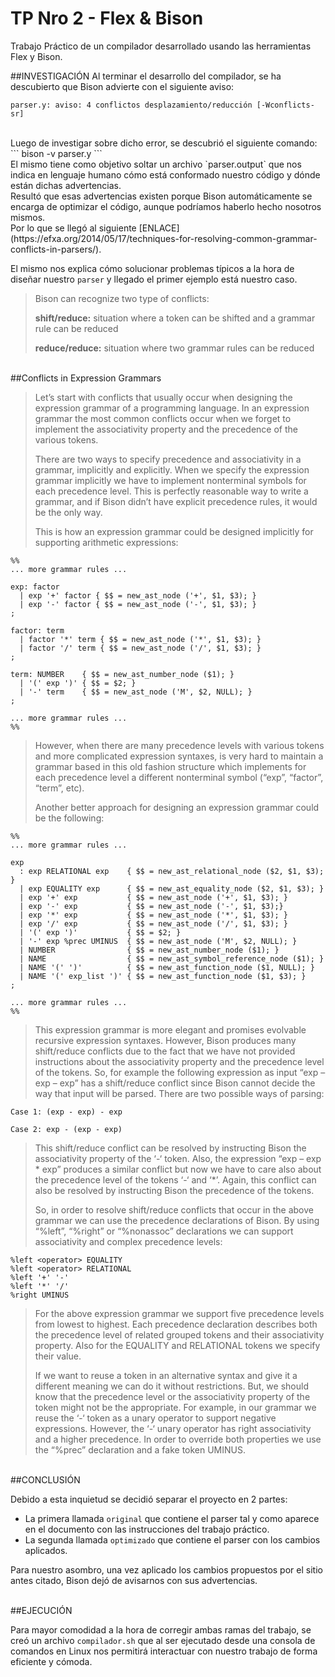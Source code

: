# TP Nro 2 - Flex & Bison
Trabajo Práctico de un compilador desarrollado usando las herramientas Flex y Bison.


##INVESTIGACIÓN
Al terminar el desarrollo del compilador, se ha descubierto que Bison advierte con el siguiente aviso:
```
parser.y: aviso: 4 conflictos desplazamiento/reducción [-Wconflicts-sr]
```
<br />
Luego de investigar sobre dicho error, se descubrió el siguiente comando:
```
bison -v parser.y
```
<br />
El mismo tiene como objetivo soltar un archivo `parser.output` que nos indica en lenguaje humano cómo está conformado nuestro código y dónde están dichas advertencias.

<br />
Resultó que esas advertencias existen porque Bison automáticamente se encarga de optimizar el código, aunque podríamos haberlo hecho nosotros mismos.
<br />
Por lo que se llegó al siguiente [ENLACE](https://efxa.org/2014/05/17/techniques-for-resolving-common-grammar-conflicts-in-parsers/).

El mismo nos explica cómo solucionar problemas típicos a la hora de diseñar nuestro `parser` y llegado el primer ejemplo está nuestro caso.


>Bison can recognize two type of conflicts:
>
>    **shift/reduce:** situation where a token can be shifted and a grammar rule can be reduced
>
>    **reduce/reduce:** situation where two grammar rules can be reduced

<br />
##Conflicts in Expression Grammars

>Let’s start with conflicts that usually occur when designing the expression grammar of a programming language. In an expression grammar the most common conflicts occur when we forget to implement the associativity property and the precedence of the various tokens.
>
>There are two ways to specify precedence and associativity in a grammar, implicitly and explicitly. When we specify the expression grammar implicitly we have to implement nonterminal symbols for each precedence level. This is perfectly reasonable way to write a grammar, and if Bison didn’t have explicit precedence rules, it would be the only way.
>
>This is how an expression grammar could be designed implicitly for supporting arithmetic expressions:

```
%%
... more grammar rules ...

exp: factor
  | exp '+' factor { $$ = new_ast_node ('+', $1, $3); }
  | exp '-' factor { $$ = new_ast_node ('-', $1, $3); }
;

factor: term
  | factor '*' term { $$ = new_ast_node ('*', $1, $3); }
  | factor '/' term { $$ = new_ast_node ('/', $1, $3); }
;

term: NUMBER    { $$ = new_ast_number_node ($1); }
  | '(' exp ')' { $$ = $2; }
  | '-' term    { $$ = new_ast_node ('M', $2, NULL); }
;

... more grammar rules ...
%%
```

>However, when there are many precedence levels with various tokens and more complicated expression syntaxes, is very hard to maintain a grammar based in this old fashion structure which implements for each precedence level a different nonterminal symbol (“exp”, “factor”, “term”, etc).
>
>Another better approach for designing an expression grammar could be the following:

```
%%
... more grammar rules ...

exp
  : exp RELATIONAL exp    { $$ = new_ast_relational_node ($2, $1, $3); }
  | exp EQUALITY exp      { $$ = new_ast_equality_node ($2, $1, $3); }
  | exp '+' exp           { $$ = new_ast_node ('+', $1, $3); }
  | exp '-' exp           { $$ = new_ast_node ('-', $1, $3);}
  | exp '*' exp           { $$ = new_ast_node ('*', $1, $3); }
  | exp '/' exp           { $$ = new_ast_node ('/', $1, $3); }
  | '(' exp ')'           { $$ = $2; }
  | '-' exp %prec UMINUS  { $$ = new_ast_node ('M', $2, NULL); }
  | NUMBER                { $$ = new_ast_number_node ($1); }
  | NAME                  { $$ = new_ast_symbol_reference_node ($1); }
  | NAME '(' ')'          { $$ = new_ast_function_node ($1, NULL); }
  | NAME '(' exp_list ')' { $$ = new_ast_function_node ($1, $3); }
;

... more grammar rules ...
%%
```

>This expression grammar is more elegant and promises evolvable recursive expression syntaxes. However, Bison produces many shift/reduce conflicts due to the fact that we have not provided instructions about the associativity property and the precedence level of the tokens. So, for example the following expression as input “exp – exp – exp” has a shift/reduce conflict since Bison cannot decide the way that input will be parsed. There are two possible ways of parsing:

```
Case 1: (exp - exp) - exp

Case 2: exp - (exp - exp)
```

>This shift/reduce conflict can be resolved by instructing Bison the associativity property of the ‘-‘ token. Also, the expression “exp – exp * exp” produces a similar conflict but now we have to care also about the precedence level of the tokens ‘-‘ and ‘*’. Again, this conflict can also be resolved by instructing Bison the precedence of the tokens.
>
>So, in order to resolve shift/reduce conflicts that occur in the above grammar we can use the precedence declarations of Bison. By using “%left”, “%right” or “%nonassoc” declarations we can support associativity and complex precedence levels:

```
%left <operator> EQUALITY
%left <operator> RELATIONAL
%left '+' '-'
%left '*' '/'
%right UMINUS
```

>For the above expression grammar we support five precedence levels from lowest to highest. Each precedence declaration describes both the precedence level of related grouped tokens and their associativity property. Also for the EQUALITY and RELATIONAL tokens we specify their value.
>
>If we want to reuse a token in an alternative syntax and give it a different meaning we can do it without restrictions. But, we should know that the precedence level or the associativity property of the token might not be the appropriate. For example, in our grammar we reuse the ‘-‘ token as a unary operator to support negative expressions. However, the ‘-‘ unary operator has right associativity and a higher precedence. In order to override both properties we use the “%prec” declaration and a fake token UMINUS.

<br />
##CONCLUSIÓN

Debido a esta inquietud se decidió separar el proyecto en 2 partes:
- La primera llamada `original` que contiene el parser tal y como aparece en el documento con las instrucciones del trabajo práctico.
- La segunda llamada `optimizado` que contiene el parser con los cambios aplicados.

Para nuestro asombro, una vez aplicado los cambios propuestos por el sitio antes citado, Bison dejó de avisarnos con sus advertencias.

<br />
##EJECUCIÓN

Para mayor comodidad a la hora de corregir ambas ramas del trabajo, se creó un archivo `compilador.sh` que al ser ejecutado desde una consola de comandos en Linux nos permitirá interactuar con nuestro trabajo de forma eficiente y cómoda.
